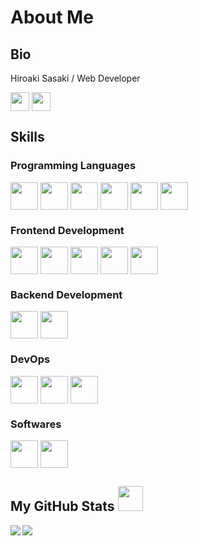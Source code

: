 # About Me

## Bio
Hiroaki Sasaki / Web Developer

<p>
  <a href = 'https://www.twitter.com/doutori3033'> <img width = '30px' align= 'center' src="https://raw.githubusercontent.com/rahulbanerjee26/githubAboutMeGenerator/main/icons/twitter.svg"/></a> 
  <a href = 'https://www.github.com/doutori'> <img width = '30px' align= 'center' src="https://raw.githubusercontent.com/rahulbanerjee26/githubAboutMeGenerator/main/icons/github.svg"/></a> 
</p>

## Skills

### Programming Languages
<p>
  <img width ='44px' align='center' src ='https://raw.githubusercontent.com/rahulbanerjee26/githubAboutMeGenerator/main/icons/html.svg'>
  <img width ='44px' align='center' src ='https://raw.githubusercontent.com/rahulbanerjee26/githubAboutMeGenerator/main/icons/css.svg'>
  <img width ='44px' align='center' src ='https://raw.githubusercontent.com/rahulbanerjee26/githubAboutMeGenerator/main/icons/sass.svg'>
  <img width ='44px' align='center' src ='https://raw.githubusercontent.com/rahulbanerjee26/githubAboutMeGenerator/main/icons/javascript.svg'>
  <img width ='44px' align='center' src ='https://raw.githubusercontent.com/rahulbanerjee26/githubAboutMeGenerator/main/icons/typescript.svg'>
  <img width ='44px' align='center' src ='https://raw.githubusercontent.com/rahulbanerjee26/githubAboutMeGenerator/main/icons/go.svg'>
</p>

### Frontend Development
<p>
  <img width ='44px' align='center' src ='https://raw.githubusercontent.com/rahulbanerjee26/githubAboutMeGenerator/main/icons/vuejs.svg'>
  <img width ='44px' align='center' src ='https://raw.githubusercontent.com/rahulbanerjee26/githubAboutMeGenerator/main/icons/nuxtjs.svg'>
  <img width ='44px' align='center' src ='https://raw.githubusercontent.com/rahulbanerjee26/githubAboutMeGenerator/main/icons/reactjs.svg'>
  <img width ='44px' align='center' src ='https://raw.githubusercontent.com/rahulbanerjee26/githubAboutMeGenerator/main/icons/nextjs.svg'>
  <img width ='44px' align='center' src ='https://raw.githubusercontent.com/rahulbanerjee26/githubAboutMeGenerator/main/icons/cypress.svg'>
</p>

### Backend Development
<p>
  <img width ='44px' align='center' src ='https://raw.githubusercontent.com/rahulbanerjee26/githubAboutMeGenerator/main/icons/nodejs.svg'>
  <img width ='44px' align='center' src ='https://raw.githubusercontent.com/rahulbanerjee26/githubAboutMeGenerator/main/icons/express.svg'>
</p>

### DevOps
<p>
  <img width ='44px' align='center' src ='https://raw.githubusercontent.com/rahulbanerjee26/githubAboutMeGenerator/main/icons/aws.svg'>
  <img width ='44px' align='center' src ='https://raw.githubusercontent.com/rahulbanerjee26/githubAboutMeGenerator/main/icons/circleci.svg'>
  <img width ='44px' align='center' src ='https://raw.githubusercontent.com/rahulbanerjee26/githubAboutMeGenerator/main/icons/docker.svg'>
</p>

### Softwares
<p>
  <img width ='44px' align='center' src ='https://raw.githubusercontent.com/rahulbanerjee26/githubAboutMeGenerator/main/icons/invision.svg'>
  <img width ='44px' align='center' src ='https://raw.githubusercontent.com/rahulbanerjee26/githubAboutMeGenerator/main/icons/figma.svg'>
</p>




<h2> My GitHub Stats <img src='https://media1.giphy.com/media/du3J3cXyzhj75IOgvA/giphy.gif?cid=ecf05e47x2g034i9pzwtzzsd3xgg2w9nr94t4tflbbgo3008&rid=giphy.gif' width='40px'> </h2>
<a href="https://github.com/anuraghazra/github-readme-stats">
<img align="left" src="https://github-readme-stats.vercel.app/api?username=doutori&count_private=true&show_icons=true&theme=default" />
</a>
<a href="https://github.com/anuraghazra/convoychat">
<img align="center" src="https://github-readme-stats.vercel.app/api/top-langs/?username=doutori&theme=default" />
</a>
